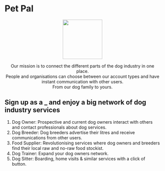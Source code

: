 # Pet Pal

<div align="center">

<img src="https://user-images.githubusercontent.com/96417438/208197358-c21b6b96-5d9e-47fc-8d3b-2c24444d8001.png" width="128"/>

Our mission is to connect the different parts of the dog industry in one place. <br/> People and organisations can choose between our account types and have instant communication with other users. <br/>
<span>From our dog family to yours.</span>

</div>

## Sign up as a _ and enjoy a big network of dog industry services 

<ol>
  <li>Dog Owner: Prospective and current dog owners interact with others and contact professionals about dog services.</li>
  <li>Dog Breeder: Dog breeders advertise their litres and receive communications from other users.</li>
  <li>Food Supplier: Revolutionising services where dog owners and breeders find their local raw and no-raw food stockist.</li>
  <li>Dog Trainer: Expand your dog owners network.</li>
  <li>Dog Sitter: Boarding, home visits & similar services with a click of button.</li>
</ol>
